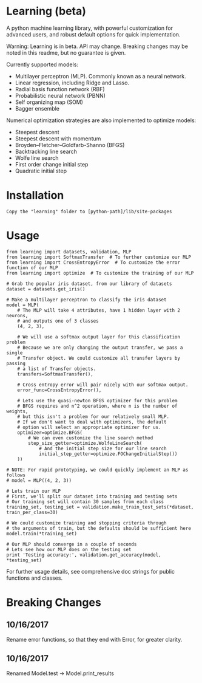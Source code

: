 # Learning (beta)
A python machine learning library, with powerful customization for advanced users, and robust default options for quick implementation.

Warning: Learning is in beta. API may change. Breaking changes may be noted in this readme, but no guarantee is given.

Currently supported models:

* Multilayer perceptron (MLP). Commonly known as a neural network.
* Linear regression, including Ridge and Lasso.
* Radial basis function network (RBF)
* Probabilistic neural network (PBNN)
* Self organizing map (SOM)
* Bagger ensemble

Numerical optimization strategies are also implemented to optimize models:

* Steepest descent
* Steepest descent with momentum
* Broyden–Fletcher–Goldfarb-Shanno (BFGS)
* Backtracking line search
* Wolfe line search
* First order change initial step
* Quadratic initial step

# Installation
    Copy the "learning" folder to [python-path]/lib/site-packages

# Usage
    from learning import datasets, validation, MLP
    from learning import SoftmaxTransfer  # To further customize our MLP
    from learning import CrossEntropyError  # To customize the error function of our MLP
    from learning import optimize  # To customize the training of our MLP

    # Grab the popular iris dataset, from our library of datasets
    dataset = datasets.get_iris()

    # Make a multilayer perceptron to classify the iris dataset
    model = MLP(
        # The MLP will take 4 attributes, have 1 hidden layer with 2 neurons,
        # and outputs one of 3 classes
        (4, 2, 3),

        # We will use a softmax output layer for this classification problem
        # Because we are only changing the output transfer, we pass a single
        # Transfer object. We could customize all transfer layers by passing
        # a list of Transfer objects.
        transfers=SoftmaxTransfer(),

        # Cross entropy error will pair nicely with our softmax output.
        error_func=CrossEntropyError(),

        # Lets use the quasi-newton BFGS optimizer for this problem
        # BFGS requires and n^2 operation, where n is the number of weights,
        # but this isn't a problem for our relatively small MLP.
        # If we don't want to deal with optimizers, the default
        # option will select an appropriate optimizer for us.
        optimizer=optimize.BFGS(
            # We can even customize the line search method
            step_size_getter=optimize.WolfeLineSearch(
                # And the initial step size for our line search
                initial_step_getter=optimize.FOChangeInitialStep())
        ))

    # NOTE: For rapid prototyping, we could quickly implement an MLP as follows
    # model = MLP((4, 2, 3))

    # Lets train our MLP
    # First, we'll split our dataset into training and testing sets
    # Our training set will contain 30 samples from each class
    training_set, testing_set = validation.make_train_test_sets(*dataset, train_per_class=30)

    # We could customize training and stopping criteria through
    # the arguments of train, but the defaults should be sufficient here
    model.train(*training_set)

    # Our MLP should converge in a couple of seconds
    # Lets see how our MLP does on the testing set
    print 'Testing accuracy:', validation.get_accuracy(model, *testing_set)

For further usage details, see comprehensive doc strings for public functions and classes.

# Breaking Changes
## 10/16/2017
Rename error functions, so that they end with Error, for greater clarity.

## 10/16/2017
Renamed Model.test -> Model.print_results